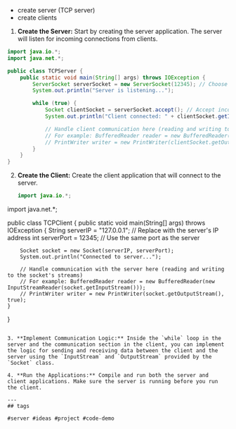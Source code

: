 - create server (TCP server)
- create clients

1. **Create the Server:** Start by creating the server application. The server will listen for incoming connections from clients.
    
```java
import java.io.*;
import java.net.*;

public class TCPServer {
    public static void main(String[] args) throws IOException {
        ServerSocket serverSocket = new ServerSocket(12345); // Choose a port number
        System.out.println("Server is listening...");

        while (true) {
            Socket clientSocket = serverSocket.accept(); // Accept incoming connection
            System.out.println("Client connected: " + clientSocket.getInetAddress());

            // Handle client communication here (reading and writing to the clientSocket's streams)
            // For example: BufferedReader reader = new BufferedReader(new InputStreamReader(clientSocket.getInputStream()));
            // PrintWriter writer = new PrintWriter(clientSocket.getOutputStream(), true);
        }
    }
}

```
    
2. **Create the Client:** Create the client application that will connect to the server.
    
   ```java
   import java.io.*;
import java.net.*;

public class TCPClient {
    public static void main(String[] args) throws IOException {
        String serverIP = "127.0.0.1"; // Replace with the server's IP address
        int serverPort = 12345; // Use the same port as the server

        Socket socket = new Socket(serverIP, serverPort);
        System.out.println("Connected to server...");

        // Handle communication with the server here (reading and writing to the socket's streams)
        // For example: BufferedReader reader = new BufferedReader(new InputStreamReader(socket.getInputStream()));
        // PrintWriter writer = new PrintWriter(socket.getOutputStream(), true);
    }
}

```
    
3. **Implement Communication Logic:** Inside the `while` loop in the server and the communication section in the client, you can implement the logic for sending and receiving data between the client and the server using the `InputStream` and `OutputStream` provided by the `Socket` class.
    
4. **Run the Applications:** Compile and run both the server and client applications. Make sure the server is running before you run the client.

---
## tags

#server #ideas #project #code-demo
